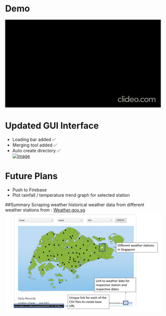 # Demo
<img src="demo.gif" alt="Demo Animation">

# Updated GUI Interface
- Loading bar added ✅
- Merging tool added ✅
- Auto create directory ✅
  <br>
<a href="https://ibb.co/wNKgV8h"><img src="https://i.ibb.co/Y7tQmJB/image.png" alt="image" border="0"></a>
# Future Plans
- Push to Firebase
- Plot rainfall / temperature trend graph for selected station

##Summary
Scraping weather historical weather data from different weather stations from : [Weather.gov.sg](http://www.weather.gov.sg/climate-historical-daily/)
![image info](Info.png)


